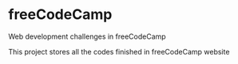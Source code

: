 # freeCodeCamp
Web development challenges in freeCodeCamp

This project stores all the codes finished in freeCodeCamp website
